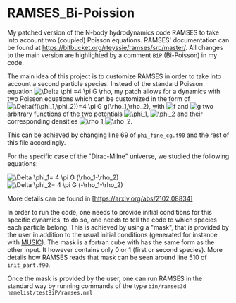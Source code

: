 # RAMSES_Bi-Poission
My patched version of the N-body hydrodynamics code RAMSES to take into account two (coupled) Poisson equations.
RAMSES' documentation can be found at https://bitbucket.org/rteyssie/ramses/src/master/. All changes to the main version are highlighted by a comment ```BiP``` (Bi-Poisson) in my code.

The main idea of this project is to customize RAMSES in order to take into account a second particle species.
Instead of the standard Poisson equation <img src="https://latex.codecogs.com/svg.latex?\Delta&space;\phi&space;=4&space;\pi&space;G&space;\rho" title="\Delta \phi =4 \pi G \rho" />, my patch allows for a dynamics with two Poisson equations which can be customized in the form of <img src="https://latex.codecogs.com/svg.latex?\Delta(f(\phi_1,\phi_2))=4&space;\pi&space;G&space;g(\rho_1,\rho_2)" title="\Delta(f(\phi_1,\phi_2))=4 \pi G g(\rho_1,\rho_2)" />, with <img src="https://latex.codecogs.com/svg.latex?f" title="f" /> and <img src="https://latex.codecogs.com/svg.latex?g" title="g" /> two arbitrary functions of the two potentials <img src="https://latex.codecogs.com/svg.latex?\phi_1" title="\phi_1" />, <img src="https://latex.codecogs.com/svg.latex?\phi_2" title="\phi_2" /> and their corresponding densities <img src="https://latex.codecogs.com/svg.latex?\rho_1" title="\rho_1" />,<img src="https://latex.codecogs.com/svg.latex?\rho_2" title="\rho_2" />.

This can be achieved by changing line 69 of ``phi_fine_cg.f90`` and the rest of this file accordingly.

For the specific case of the "Dirac-Milne" universe, we studied the following equations:

<img src="https://latex.codecogs.com/svg.latex?\Delta&space;\phi_1=&space;4&space;\pi&space;G&space;(\rho_1-\rho_2)" title="\Delta \phi_1= 4 \pi G (\rho_1-\rho_2)" />

<img src="https://latex.codecogs.com/svg.latex?\Delta&space;\phi_2=&space;4&space;\pi&space;G&space;(-\rho_1-\rho_2)" title="\Delta \phi_2= 4 \pi G (-\rho_1-\rho_2)" />

More details can be found in [https://arxiv.org/abs/2102.08834]

In order to run the code, one needs to provide initial conditions for this specific dynamics, to do so, one needs to tell the code to which species each particle belong. This is achieved by using a "mask", that is provided by the user in addition to the usual initial conditions (generated for instance with [MUSIC](https://www-n.oca.eu/ohahn/MUSIC/)). The mask is a fortran cube with has the same form as the other input. It however contains only 0 or 1 (first or second species). More details how RAMSES reads that mask can be seen around line 510 of ``init_part.f90``.

Once the mask is provided by the user, one can run RAMSES in the standard way by running commands of the type ``bin/ramses3d namelist/testBiP/ramses.nml``

